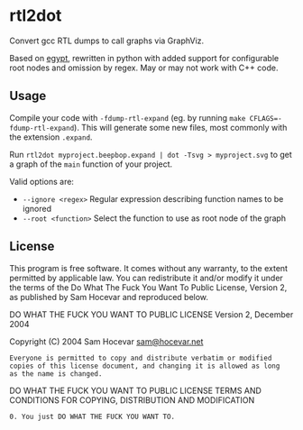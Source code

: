 # rtl2dot
Convert gcc RTL dumps to call graphs via GraphViz.

Based on [egypt](http://www.gson.org/egypt/egypt.html), rewritten in python with added support for configurable root nodes and omission by regex.
May or may not work with C++ code.

## Usage
Compile your code with `-fdump-rtl-expand` (eg. by running `make CFLAGS=-fdump-rtl-expand`).
This will generate some new files, most commonly with the extension `.expand`.

Run `rtl2dot myproject.beepbop.expand | dot -Tsvg > myproject.svg` to get a graph of the `main` function of your project.

Valid options are:
* `--ignore <regex>`	Regular expression describing function names to be ignored
* `--root <function>`	Select the function to use as root node of the graph

## License
This program is free software. It comes without any warranty, to
the extent permitted by applicable law. You can redistribute it
and/or modify it under the terms of the Do What The Fuck You Want
To Public License, Version 2, as published by Sam Hocevar and 
reproduced below.

DO WHAT THE FUCK YOU WANT TO PUBLIC LICENSE 
Version 2, December 2004 

Copyright (C) 2004 Sam Hocevar <sam@hocevar.net> 

	Everyone is permitted to copy and distribute verbatim or modified 
	copies of this license document, and changing it is allowed as long 
	as the name is changed. 

DO WHAT THE FUCK YOU WANT TO PUBLIC LICENSE 
TERMS AND CONDITIONS FOR COPYING, DISTRIBUTION AND MODIFICATION 

	0. You just DO WHAT THE FUCK YOU WANT TO.

